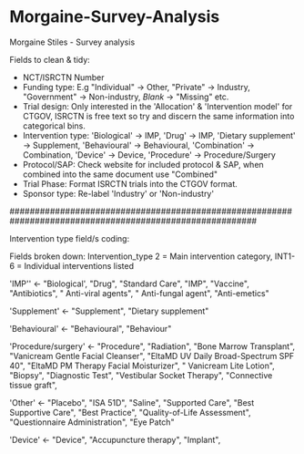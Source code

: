 # Morgaine-Survey-Analysis
Morgaine Stiles - Survey analysis

Fields to clean & tidy:
- NCT/ISRCTN Number
- Funding type: E.g "Individual" -> Other, "Private" -> Industry, "Government" -> Non-industry, *Blank* -> "Missing" etc.
- Trial design: Only interested in the 'Allocation' & 'Intervention model' for CTGOV, ISRCTN is free text so try and discern the same information into categorical bins.
- Intervention type: 'Biological' -> IMP, 'Drug' -> IMP, 'Dietary supplement' -> Supplement, 'Behavioural' -> Behavioural, 'Combination' -> Combination, 'Device' -> Device, 'Procedure' -> Procedure/Surgery
- Protocol/SAP: Check website for included protocol & SAP, when combined into the same document use "Combined"
- Trial Phase: Format ISRCTN trials into the CTGOV format.
- Sponsor type: Re-label 'Industry' or 'Non-industry'

#########################################################################################################

Intervention type field/s coding:

Fields broken down: Intervention_type 2 = Main intervention category, INT1-6 = Individual interventions listed 

'IMP'' <- "Biological', "Drug", "Standard Care", "IMP", "Vaccine", "Antibiotics", " Anti-viral agents", " Anti-fungal agent", "Anti-emetics"

'Supplement' <- "Supplement", "Dietary supplement"

'Behavioural' <- "Behavioural", "Behaviour" 

'Procedure/surgery' <- "Procedure", "Radiation", "Bone Marrow Transplant", "Vanicream Gentle Facial Cleanser", "EltaMD UV Daily Broad-Spectrum SPF 40", "EltaMD PM Therapy Facial Moisturizer", " Vanicream Lite Lotion", "Biopsy", "Diagnostic Test", "Vestibular Socket Therapy", "Connective tissue graft", 

'Other' <- "Placebo", "ISA 51D", "Saline", "Supported Care", "Best Supportive Care", "Best Practice", "Quality-of-Life Assessment", "Questionnaire Administration", "Eye Patch"

'Device' <- "Device", "Accupuncture therapy", "Implant", 



